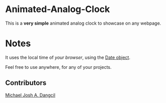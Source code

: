 # Animated-Analog-Clock
This is a **very simple** animated analog clock to showcase on any webpage. 

# Notes
It uses the local time of *your browser*, using the [Date object](https://developer.mozilla.org/en-US/docs/Web/JavaScript/Reference/Global_Objects/Date).

Feel free to use anywhere, for any of your projects.

## Contributors
[Michael Josh A. Dangcil](https://github.com/MichaelJoshDangcil)
